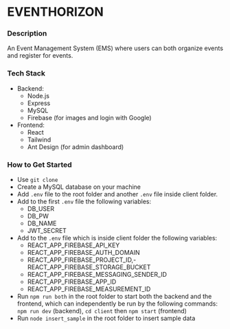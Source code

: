# EVENTHORIZON

### Description

An Event Management System (EMS) where users can both organize events and register for events.

### Tech Stack

- Backend:
  - Node.js
  - Express
  - MySQL
  - Firebase (for images and login with Google)
- Frontend:
  - React
  - Tailwind
  - Ant Design (for admin dashboard)

### How to Get Started

- Use `git clone`
- Create a MySQL database on your machine
- Add `.env` file to the root folder and another `.env` file inside client folder.
- Add to the first `.env` file the following variables:
  - DB_USER
  - DB_PW
  - DB_NAME
  - JWT_SECRET
- Add to the `.env` file which is inside client folder the following variables:
  - REACT_APP_FIREBASE_API_KEY
  - REACT_APP_FIREBASE_AUTH_DOMAIN
  - REACT_APP_FIREBASE_PROJECT_ID,- REACT_APP_FIREBASE_STORAGE_BUCKET
  - REACT_APP_FIREBASE_MESSAGING_SENDER_ID
  - REACT_APP_FIREBASE_APP_ID
  - REACT_APP_FIREBASE_MEASUREMENT_ID
- Run `npm run both` in the root folder to start both the backend and the frontend, which can independently be run by the following commands: `npm run dev` (backend), `cd client` then `npm start` (frontend)
- Run `node insert_sample` in the root folder to insert sample data

